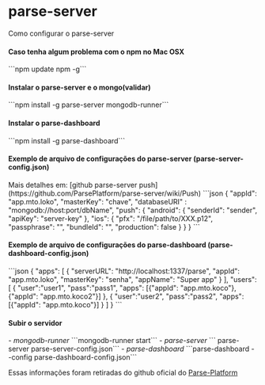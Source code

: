 # parse-server
Como configurar o parse-server

<h4>Caso tenha algum problema com o npm no Mac OSX</h4>
```npm update npm -g```

<h4>Instalar o parse-server e o mongo(validar)</h4>
```npm install -g parse-server mongodb-runner```

<h4>Instalar o parse-dashboard</h4>
```npm install -g parse-dashboard```

<h4>Exemplo de arquivo de configurações do parse-server (parse-server-config.json)</h4>
Mais detalhes em: [github parse-server push](https://github.com/ParsePlatform/parse-server/wiki/Push)
```json
  {
    "appId": "app.mto.loko",
    "masterKey": "chave",
    "databaseURI" : "mongodb://host:port/dbName",
    "push": {
      "android": {
        "senderId": "sender",
        "apiKey": "server-key"
      },
      "ios": {
        "pfx": "/file/path/to/XXX.p12",
        "passphrase": "", 
        "bundleId": "",
        "production": false
      }
    }
  }
```
  
<h4>Exemplo de arquivo de configurações do parse-dashboard (parse-dashboard-config.json)</h4>
```json
  {
    "apps": [
      {
        "serverURL": "http://localhost:1337/parse",
        "appId": "app.mto.loko",
        "masterKey": "senha",
        "appName": "Super app"
      }
    ],
    "users": [
       {
         "user":"user1",
         "pass":"pass1",
         "apps": [{"appId": "app.mto.koco"}, {"appId": "app.mto.koco2"}]
       },
       {
         "user":"user2",
         "pass":"pass2",
         "apps": [{"appId": "app.mto.koco"}]
       }  
     ]
  }
```

<h4>Subir o servidor</h4>
  - <i>mongodb-runner</i> ```mongodb-runner start```  
  - <i>parse-server</i> ```<VERBOSE=1 para logs> parse-server parse-server-config.json```  
  - <i>parse-dashboard</i> ```parse-dashboard --config parse-dashboard-config.json``` 

Essas informações foram retiradas do github oficial do [Parse-Platform](https://github.com/ParsePlatform)
